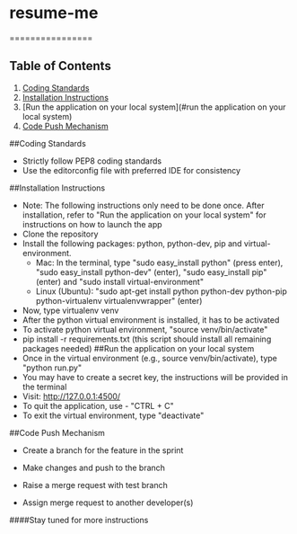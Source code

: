 # resume-me
================

## Table of Contents
1. [Coding Standards](#coding-standards)
2. [Installation Instructions](#installation-instructions)
3. [Run the application on your local system](#run the application on your local system)
4. [Code Push Mechanism](#code-push-mechanism)

##Coding Standards
- Strictly follow PEP8 coding standards
- Use the editorconfig file with preferred IDE for consistency

##Installation Instructions
- Note: The following instructions only need to be done once. After installation, refer to "Run the application on your local system" for instructions on how to launch the app
- Clone the repository
- Install the following packages: python, python-dev, pip and virtual-environment.
  - Mac: In the terminal, type "sudo easy_install python" (press enter), "sudo easy_install python-dev" (enter), "sudo easy_install pip" (enter) and "sudo install virtual-environment"
  - Linux (Ubuntu): "sudo apt-get install python python-dev python-pip python-virtualenv virtualenvwrapper" (enter)
- Now, type virtualenv venv
- After the python virtual environment is installed, it has to be activated
- To activate python virtual environment, "source venv/bin/activate"
- pip install -r requirements.txt (this script should install all remaining packages needed)
##Run the application on your local system
- Once in the virtual environment (e.g., source venv/bin/activate), type "python run.py"
- You may have to create a secret key, the instructions will be provided in the terminal
- Visit: http://127.0.0.1:4500/
- To quit the application, use - "CTRL + C"
- To exit the virtual environment, type "deactivate"

##Code Push Mechanism
- Create a branch for the feature in the sprint

- Make changes and push to the branch
- Raise a merge request with test branch
- Assign merge request to another developer(s)

####Stay tuned for more instructions
